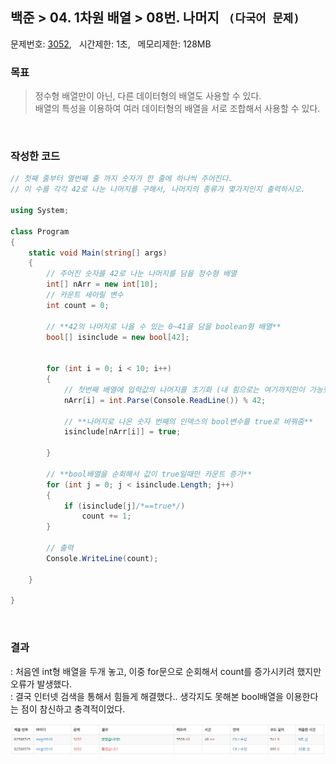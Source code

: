 
## 백준 > 04. 1차원 배열 > 08번. 나머지  &nbsp; `(다국어 문제)`    
문제번호: [3052](https://www.acmicpc.net/problem/3052), &nbsp; 시간제한: 1초, &nbsp; 메모리제한: 128MB

### 목표     
> 정수형 배열만이 아닌, 다른 데이터형의 배열도 사용할 수 있다.         
> 배열의 특성을 이용하여 여러 데이터형의 배열을 서로 조합해서 사용할 수 있다.         

<br>

### 작성한 코드   

```cs
// 첫째 줄부터 열번째 줄 까지 숫자가 한 줄에 하나씩 주어진다.
// 이 수를 각각 42로 나눈 나머지를 구해서, 나머지의 종류가 몇가지인지 출력하시오.

using System;

class Program
{
    static void Main(string[] args)
    {   
        // 주어진 숫자를 42로 나눈 나머지를 담을 정수형 배열     
        int[] nArr = new int[10];
        // 카운트 세아릴 변수
        int count = 0;

        // **42의 나머지로 나올 수 있는 0~41을 담을 boolean형 배열**
        bool[] isinclude = new bool[42];
       

        for (int i = 0; i < 10; i++)
        {
            // 첫번째 배열에 입력값의 나머지를 초기화 (내 힘으로는 여기까지만이 가능했다..)
            nArr[i] = int.Parse(Console.ReadLine()) % 42;

            // **나머지로 나온 숫자 번째의 인덱스의 bool변수를 true로 바꿔줌**
            isinclude[nArr[i]] = true;

        }

        // **bool배열을 순회해서 값이 true일때만 카운트 증가**
        for (int j = 0; j < isinclude.Length; j++)
        {
            if (isinclude[j]/*==true*/)
                count += 1;
        }

        // 출력
        Console.WriteLine(count);

    }
    
}
```

<br>

### 결과    
: 처음엔 int형 배열을 두개 놓고, 이중 for문으로 순회해서 count를 증가시키려 했지만 오류가 발생했다.     
: 결국 인터넷 검색을 통해서 힘들게 해결했다.. 생각지도 못해본 bool배열을 이용한다는 점이 참신하고 충격적이었다.

![04단계 08번문항 제출결과](00/result_08.png)